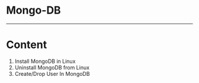 # Mongo-DB
____________________________________________________________________________________________________________________________
# Content 
1. Install MongoDB in Linux
2. Uninstall MongoDB from Linux
3. Create/Drop User In MongoDB 
